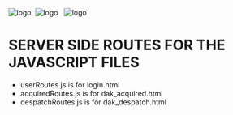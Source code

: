 ![logo](https://img.icons8.com/?size=100&id=54087&format=png&color=000000) &nbsp;![logo](https://img.icons8.com/?size=100&id=kg46nzoJrmTR&format=png&color=FFFFFF) &nbsp; ![logo](https://img.icons8.com/?size=100&id=108784&format=png&color=000000)
# SERVER SIDE ROUTES FOR THE JAVASCRIPT FILES

- userRoutes.js is for login.html
- acquiredRoutes.js is for dak_acquired.html
- despatchRoutes.js is for dak_despatch.html
